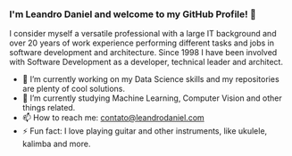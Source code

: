 ### I'm Leandro Daniel and welcome to my GitHub Profile! 👋

I consider myself a versatile professional with a large IT background and over 20 years of work experience performing different tasks and jobs in software development and architecture. Since 1998 I have been involved with Software Development as a developer, technical leader and architect.

- 🔭 I’m currently working on my Data Science skills and my repositories are plenty of cool solutions.
- 🌱 I’m currently studying Machine Learning, Computer Vision and other things related. 
- 📫 How to reach me: contato@leandrodaniel.com
- ⚡ Fun fact: I love playing guitar and other instruments, like ukulele, kalimba and more.
